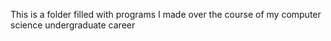This is a folder filled with programs I made over the course of my computer science undergraduate career
